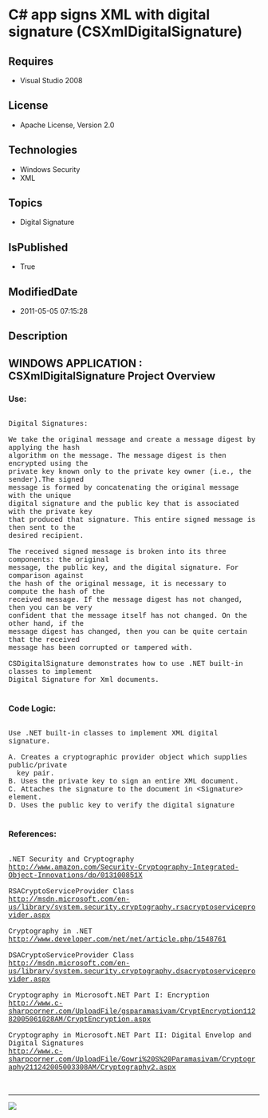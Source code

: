 # C# app signs XML with digital signature (CSXmlDigitalSignature)
## Requires
* Visual Studio 2008
## License
* Apache License, Version 2.0
## Technologies
* Windows Security
* XML
## Topics
* Digital Signature
## IsPublished
* True
## ModifiedDate
* 2011-05-05 07:15:28
## Description

<p style="font-family:Courier New"></p>
<h2>WINDOWS APPLICATION : CSXmlDigitalSignature Project Overview</h2>
<p style="font-family:Courier New"></p>
<h3>Use:</h3>
<p style="font-family:Courier New"><br>
Digital Signatures:<br>
<br>
We take the original message and create a message digest by applying the hash<br>
algorithm on the message. The message digest is then encrypted using the <br>
private key known only to the private key owner (i.e., the sender).The signed<br>
message is formed by concatenating the original message with the unique <br>
digital signature and the public key that is associated with the private key <br>
that produced that signature. This entire signed message is then sent to the <br>
desired recipient.<br>
<br>
The received signed message is broken into its three components: the original<br>
message, the public key, and the digital signature. For comparison against <br>
the hash of the original message, it is necessary to compute the hash of the <br>
received message. If the message digest has not changed, then you can be very<br>
confident that the message itself has not changed. On the other hand, if the<br>
message digest has changed, then you can be quite certain that the received <br>
message has been corrupted or tampered with.<br>
<br>
CSDigitalSignature demonstrates how to use .NET built-in classes to implement <br>
Digital Signature for Xml documents.<br>
<br>
</p>
<h3>Code Logic:</h3>
<p style="font-family:Courier New"><br>
Use .NET built-in classes to implement XML digital signature.<br>
<br>
A. Creates a cryptographic provider object which supplies public/private<br>
&nbsp; key pair.<br>
B. Uses the private key to sign an entire XML document.<br>
C. Attaches the signature to the document in &lt;Signature&gt; element.<br>
D. Uses the public key to verify the digital signature<br>
<br>
</p>
<h3>References:</h3>
<p style="font-family:Courier New"><br>
.NET Security and Cryptography <br>
<a target="_blank" href="http://www.amazon.com/Security-Cryptography-Integrated-Object-Innovations/dp/013100851X">http://www.amazon.com/Security-Cryptography-Integrated-Object-Innovations/dp/013100851X</a><br>
<br>
RSACryptoServiceProvider Class<br>
<a target="_blank" href="http://msdn.microsoft.com/en-us/library/system.security.cryptography.rsacryptoserviceprovider.aspx">http://msdn.microsoft.com/en-us/library/system.security.cryptography.rsacryptoserviceprovider.aspx</a><br>
<br>
Cryptography in .NET<br>
<a target="_blank" href="http://www.developer.com/net/net/article.php/1548761">http://www.developer.com/net/net/article.php/1548761</a><br>
<br>
DSACryptoServiceProvider Class<br>
<a target="_blank" href="http://msdn.microsoft.com/en-us/library/system.security.cryptography.dsacryptoserviceprovider.aspx">http://msdn.microsoft.com/en-us/library/system.security.cryptography.dsacryptoserviceprovider.aspx</a><br>
<br>
Cryptography in Microsoft.NET Part I: Encryption<br>
<a target="_blank" href="http://www.c-sharpcorner.com/UploadFile/gsparamasivam/CryptEncryption11282005061028AM/CryptEncryption.aspx">http://www.c-sharpcorner.com/UploadFile/gsparamasivam/CryptEncryption11282005061028AM/CryptEncryption.aspx</a><br>
<br>
Cryptography in Microsoft.NET Part II: Digital Envelop and Digital Signatures<br>
<a target="_blank" href="http://www.c-sharpcorner.com/UploadFile/Gowri%20S%20Paramasivam/Cryptography211242005003308AM/Cryptography2.aspx">http://www.c-sharpcorner.com/UploadFile/Gowri%20S%20Paramasivam/Cryptography211242005003308AM/Cryptography2.aspx</a><br>
<br>
<br>
</p>
<hr>
<div><a href="http://go.microsoft.com/?linkid=9759640" style="margin-top:3px"><img src="http://bit.ly/onecodelogo">
</a></div>
